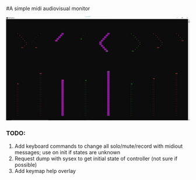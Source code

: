 #A simple midi audiovisual monitor

![GUI](pythotron.jpg)

### TODO: 
1. Add keyboard commands to change all solo/mute/record with midiout messages; use on init if states are unknown
2. Request dump with sysex to get initial state of controller (not sure if possible)
3. Add keymap help overlay
